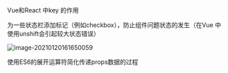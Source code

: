 Vue和React 中key 的作用

为一些状态栏添加标记（例如checkbox），防止组件问题状态的发生（在Vue 中使用unshift会引起较大状态错误）

![image-20210120161650059](/home/mi/.config/Typora/typora-user-images/image-20210120161650059.png)

使用ES6的展开运算符简化传递props数据的过程